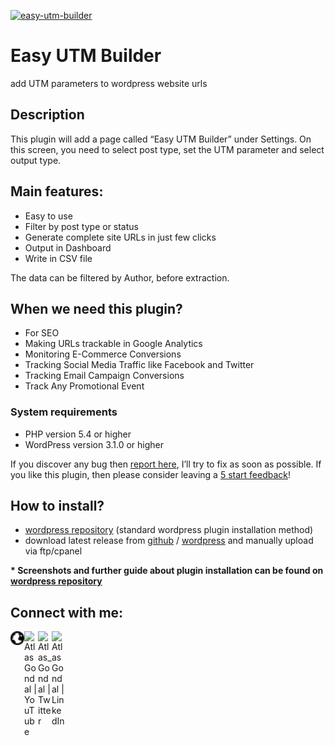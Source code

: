 [![easy-utm-builder](https://socialify.git.ci/AtlasGondal/easy-utm-builder/image?description=1&forks=1&issues=1&language=1&logo=https%3A%2F%2Fraw.githubusercontent.com%2Fdevicons%2Fdevicon%2Fmaster%2Ficons%2Fwordpress%2Fwordpress-original.svg&owner=1&pattern=Brick%20Wall&pulls=1&stargazers=1)][plugin-url]

# Easy UTM Builder
add UTM parameters to wordpress website urls

## Description

This plugin will add a page called “Easy UTM Builder” under Settings. On this screen, you need to select post type, set the UTM parameter and select output type.

## Main features:
- Easy to use
- Filter by post type or status
- Generate complete site URLs in just few clicks
- Output in Dashboard
- Write in CSV file

The data can be filtered by Author, before extraction.

## When we need this plugin?
- For SEO
- Making URLs trackable in Google Analytics
- Monitoring E-Commerce Conversions
- Tracking Social Media Traffic like Facebook and Twitter
- Tracking Email Campaign Conversions
- Track Any Promotional Event

### System requirements
- PHP version 5.4 or higher
- WordPress version 3.1.0 or higher

If you discover any bug then [report here][contact], I’ll try to fix as soon as possible. If you like this plugin, then please consider leaving a [5 start feedback][rating-url]!


## How to install?
- [wordpress repository][plugin-url] (standard wordpress plugin installation method)
- download latest release from [github][github-release] / [wordpress][plugin-url] and manually upload via ftp/cpanel

**\* Screenshots and further guide about plugin installation can be found on [wordpress repository][plugin-url]**

## Connect with me:

[<img align="left" alt="AtlasGondal.com" width="22px" src="https://raw.githubusercontent.com/iconic/open-iconic/master/svg/globe.svg" />][website]
[<img align="left" alt="AtlasGondal | YouTube" width="22px" src="https://cdn.jsdelivr.net/npm/simple-icons@v3/icons/youtube.svg" />][youtube]
[<img align="left" alt="Atlas_Gondal | Twitter" width="22px" src="https://cdn.jsdelivr.net/npm/simple-icons@v3/icons/twitter.svg" />][twitter]
[<img align="left" alt="AtlasGondal | LinkedIn" width="22px" src="https://cdn.jsdelivr.net/npm/simple-icons@v3/icons/linkedin.svg" />][linkedin]

<br/><br/>

[contact]: https://atlasgondal.com/contact-me/?utm_source=self&utm_medium=github&utm_campaign=easy-utm-builder&utm_term=description
[website]: https://atlasgondal.com/?utm_source=self&utm_medium=github&utm_campaign=easy-utm-builder&utm_term=description
[github]: https://github.com/AtlasGondal/
[twitter]: https://twitter.com/Atlas_Gondal/
[youtube]: https://www.youtube.com/AtlasGondal/
[instagram]: https://www.instagram.com/Atlas_Gondal/
[linkedin]: https://www.linkedin.com/in/AtlasGondal/
[plugin-url]: https://wordpress.org/plugins/easy-utm-builder/
[rating-url]: https://wordpress.org/support/plugin/easy-utm-builder/reviews/?filter=5
[github-release]: https://github.com/AtlasGondal/easy-utm-builder/releases/
